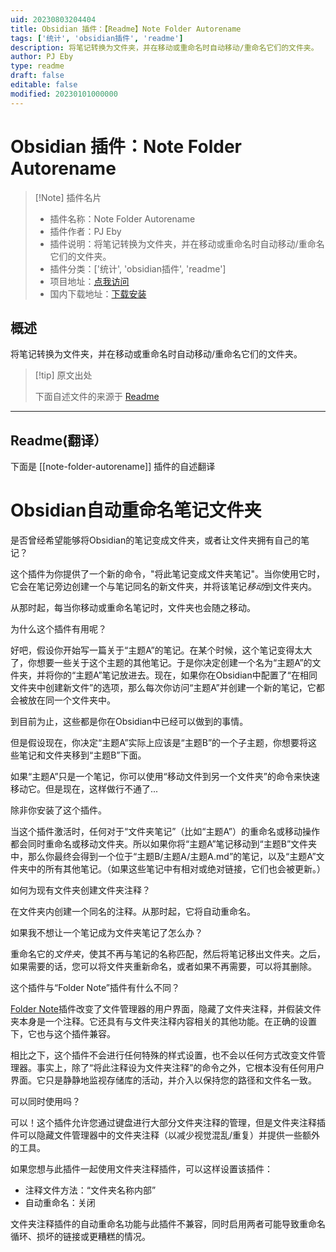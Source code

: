 ```yaml
---
uid: 20230803204404
title: Obsidian 插件：【Readme】Note Folder Autorename
tags: ['统计', 'obsidian插件', 'readme']
description: 将笔记转换为文件夹，并在移动或重命名时自动移动/重命名它们的文件夹。
author: PJ Eby
type: readme
draft: false
editable: false
modified: 20230101000000
---
```


# Obsidian 插件：Note Folder Autorename

> [!Note] 插件名片
> - 插件名称：Note Folder Autorename
> - 插件作者：PJ Eby
> - 插件说明：将笔记转换为文件夹，并在移动或重命名时自动移动/重命名它们的文件夹。
> - 插件分类：['统计', 'obsidian插件', 'readme']
> - 项目地址：[点我访问](https://github.com/pjeby/note-folder-autorename)
> - 国内下载地址：[下载安装](https://pkmer.cn/products/plugin/pluginMarket/?note-folder-autorename)

## 概述

将笔记转换为文件夹，并在移动或重命名时自动移动/重命名它们的文件夹。



> [!tip] 原文出处
> 
>下面自述文件的来源于 [Readme](https://ghproxy.net/https://raw.githubusercontent.com/pjeby/note-folder-autorename/master/README.md)
> 

---

## Readme(翻译）

下面是 [[note-folder-autorename]] 插件的自述翻译


# Obsidian自动重命名笔记文件夹

是否曾经希望能够将Obsidian的笔记变成文件夹，或者让文件夹拥有自己的笔记？

这个插件为你提供了一个新的命令，"将此笔记变成文件夹笔记"。当你使用它时，它会在笔记旁边创建一个与笔记同名的新文件夹，并将该笔记*移动*到文件夹内。

从那时起，每当你移动或重命名笔记时，文件夹也会随之移动。

为什么这个插件有用呢？

好吧，假设你开始写一篇关于“主题A”的笔记。在某个时候，这个笔记变得太大了，你想要一些关于这个主题的其他笔记。于是你决定创建一个名为“主题A”的文件夹，并将你的“主题A”笔记放进去。现在，如果你在Obsidian中配置了“在相同文件夹中创建新文件”的选项，那么每次你访问“主题A”并创建一个新的笔记，它都会被放在同一个文件夹中。

到目前为止，这些都是你在Obsidian中已经可以做到的事情。

但是假设现在，你决定“主题A”实际上应该是“主题B”的一个子主题，你想要将这些笔记和文件夹移到“主题B”下面。

如果“主题A”只是一个笔记，你可以使用“移动文件到另一个文件夹”的命令来快速移动它。但是现在，这样做行不通了...

除非你安装了这个插件。

当这个插件激活时，任何对于“文件夹笔记”（比如“主题A”）的重命名或移动操作都会同时重命名或移动文件夹。所以如果你将“主题A”笔记移动到“主题B”文件夹中，那么你最终会得到一个位于“主题B/主题A/主题A.md”的笔记，以及“主题A”文件夹中的所有其他笔记。（如果这些笔记中有相对或绝对链接，它们也会被更新。）

如何为现有文件夹创建文件夹注释？

在文件夹内创建一个同名的注释。从那时起，它将自动重命名。

如果我不想让一个笔记成为文件夹笔记了怎么办？

重命名它的*文件夹*，使其不再与笔记的名称匹配，然后将笔记移出文件夹。之后，如果需要的话，您可以将文件夹重新命名，或者如果不再需要，可以将其删除。

这个插件与“Folder Note”插件有什么不同？

[Folder Note](https://github.com/xpgo/obsidian-folder-note-plugin)插件改变了文件管理器的用户界面，隐藏了文件夹注释，并假装文件夹本身是一个注释。它还具有与文件夹注释内容相关的其他功能。在正确的设置下，它也与这个插件兼容。

相比之下，这个插件不会进行任何特殊的样式设置，也不会以任何方式改变文件管理器。事实上，除了“将此注释设为文件夹注释”的命令之外，它根本没有任何用户界面。它只是静静地监视存储库的活动，并介入以保持您的路径和文件名一致。

可以同时使用吗？

可以！这个插件允许您通过键盘进行大部分文件夹注释的管理，但是文件夹注释插件可以隐藏文件管理器中的文件夹注释（以减少视觉混乱/重复）并提供一些额外的工具。

如果您想与此插件一起使用文件夹注释插件，可以这样设置该插件：

* 注释文件方法：“文件夹名称内部”
* 自动重命名：关闭

文件夹注释插件的自动重命名功能与此插件不兼容，同时启用两者可能导致重命名循环、损坏的链接或更糟糕的情况。



